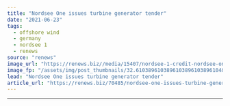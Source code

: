 ```yaml
---
title: "Nordsee One issues turbine generator tender"
date: "2021-06-23"
tags: 
  - offshore wind
  - germany
  - nordsee 1
  - renews
source: "renews"
image_url: "https://renews.biz//media/15407/nordsee-1-credit-nordsee-one-gmbh.jpg?mode=crop&width=770&heightratio=0.6103896103896103896103896104&slimmage=true"
image_fp: "/assets/img/post_thumbnails/32.6103896103896103896103896104&slimmage=true"
lead: "Nordsee One issues turbine generator tender"
article_url: "https://renews.biz/70485/nordsee-one-issues-turbine-generator-tender/"
---
```


---
